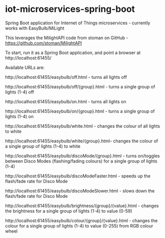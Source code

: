 # iot-microservices-spring-boot
Spring Boot application for Internet of Things microservices - currently works with EasyBulb/MiLight

This leverages the MilightAPI code from stoman on GitHub - https://github.com/stoman/MilightAPI

To start, run it as a Spring Boot application, and point a browser at http://localhost:61455/

Available URLs are:

http://localhost:61455/easybulb/off.html - turns all lights off

http://localhost:61455/easybulb/off/{group}.html - turns a single group of lights (1-4) off

http://localhost:61455/easybulb/on.html - turns all lights on

http://localhost:61455/easybulb/on/{group}.html - turns a single group of lights (1-4) on

http://localhost:61455/easybulb/white.html - changes the colour of all lights to white

http://localhost:61455/easybulb/white/{group}.html- changes the colour of a single group of lights (1-4) to white

http://localhost:61455/easybulb/discoMode/{group}.html - turns on/toggles between Disco Modes (flashing/fading colours) for a single group of lights (1-4)

http://localhost:61455/easybulb/discoModeFaster.html - speeds up the flash/fade rate for Disco Mode

http://localhost:61455/easybulb/discoModeSlower.html - slows down the flash/fade rate for Disco Mode

http://localhost:61455/easybulb/brightness/{group}/{value}.html - changes the brightness for a single group of lights (1-4) to value (0-59)

http://localhost:61455/easybulb/colour/{group}/{value}.html - changes the colour for a single group of lights (1-4) to value (0-255) from RGB colour wheel
